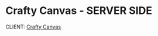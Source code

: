 # Crafty Canvas - SERVER SIDE

CLIENT: [Crafty Canvas](https://github.com/programming-hero-web-course-4/b9a10-server-side-SM-Noushan)
